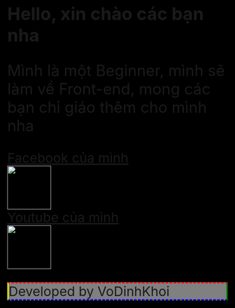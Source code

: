 <html style="background-color: black">
<link rel="stylesheet" href="index.css">
    <head>
    <style>
   p.dashed {border-top-style: dashed;
       border-bottom-style: dashed;
       border-right-style: solid;
       border-left-style: solid;
     border-color: red green blue yellow;
     background-color: gray;
   }
</style>
   </head>
    <body style="font-size= 40px;">
   <h1 style="font-size: 40px">Hello, xin chào các bạn nha</h1>
   <p  style="font-size: 35px">Mình là một Beginner, mình sẽ làm về Front-end, mong các bạn chỉ giáo thêm cho mình nha</p>
    <a href="https://www.facebook.com/UnknownX.2007/"  style="font-size: 30px">Facebook của mình</a> <br/>
   <img src="https://tse4.mm.bing.net/th?id=OIP.iSE7fOtQA9P_eqFgVA5_ogHaGZ&pid=Api&P=0&w=198&h=172" width="100" height="100"> <br/>
   <a href="https://www.youtube.com/channel/UCcs0UoG0pqi7K_XcrI59SBw" style="font-size: 30px">Youtube của mình</a> <br/>
   <img src="https://tse1.mm.bing.net/th?id=OIP.Gjm7_ItVSXAIIEhKgA_HmwHaE8&pid=Api&P=0&w=226&h=152" width="100" height="100"> 
   <p style="font-size: 30px" class="dashed">Developed by VoDinhKhoi</p>
   </body>
</html>
